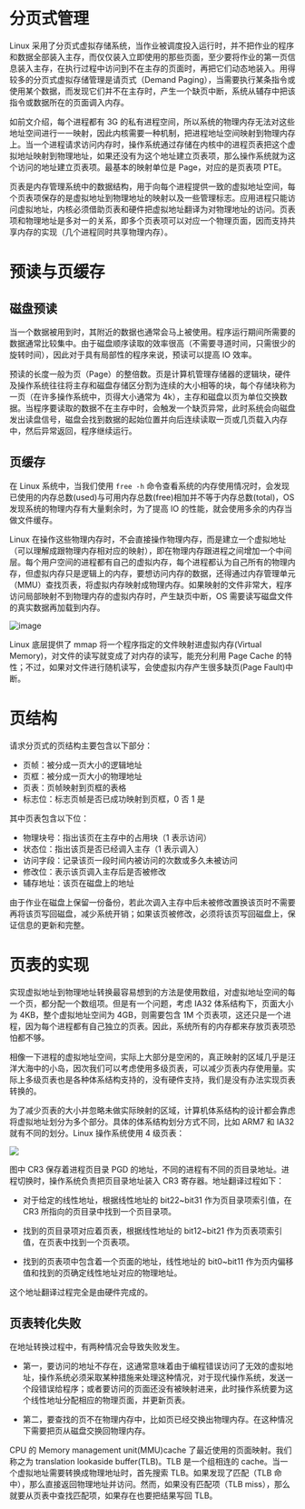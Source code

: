 # 分页式管理

Linux 采用了分页式虚拟存储系统，当作业被调度投入运行时，并不把作业的程序和数据全部装入主存，而仅仅装入立即使用的那些页面，至少要将作业的第一页信息装入主存，在执行过程中访问到不在主存的页面时，再把它们动态地装入。用得较多的分页式虚拟存储管理是请页式（Demand Paging），当需要执行某条指令或使用某个数据，而发现它们并不在主存时，产生一个缺页中断，系统从辅存中把该指令或数据所在的页面调入内存。

如前文介绍，每个进程都有 3G 的私有进程空间，所以系统的物理内存无法对这些地址空间进行一一映射，因此内核需要一种机制，把进程地址空间映射到物理内存上。当一个进程请求访问内存时，操作系统通过存储在内核中的进程页表把这个虚拟地址映射到物理地址，如果还没有为这个地址建立页表项，那么操作系统就为这个访问的地址建立页表项。最基本的映射单位是 Page，对应的是页表项 PTE。

页表是内存管理系统中的数据结构，用于向每个进程提供一致的虚拟地址空间，每个页表项保存的是虚拟地址到物理地址的映射以及一些管理标志。应用进程只能访问虚拟地址，内核必须借助页表和硬件把虚拟地址翻译为对物理地址的访问。页表项和物理地址是多对一的关系，即多个页表项可以对应一个物理页面，因而支持共享内存的实现（几个进程同时共享物理内存）。

# 预读与页缓存

## 磁盘预读

当一个数据被用到时，其附近的数据也通常会马上被使用。程序运行期间所需要的数据通常比较集中。由于磁盘顺序读取的效率很高（不需要寻道时间，只需很少的旋转时间），因此对于具有局部性的程序来说，预读可以提高 IO 效率。

预读的长度一般为页（Page）的整倍数。页是计算机管理存储器的逻辑块，硬件及操作系统往往将主存和磁盘存储区分割为连续的大小相等的块，每个存储块称为一页（在许多操作系统中，页得大小通常为 4k），主存和磁盘以页为单位交换数据。当程序要读取的数据不在主存中时，会触发一个缺页异常，此时系统会向磁盘发出读盘信号，磁盘会找到数据的起始位置并向后连续读取一页或几页载入内存中，然后异常返回，程序继续运行。

## 页缓存

在 Linux 系统中，当我们使用 `free -h` 命令查看系统的内存使用情况时，会发现已使用的内存总数(used)与可用内存总数(free)相加并不等于内存总数(total)，OS 发现系统的物理内存有大量剩余时，为了提高 IO 的性能，就会使用多余的内存当做文件缓存。

Linux 在操作这些物理内存时，不会直接操作物理内存，而是建立一个虚拟地址（可以理解成跟物理内存相对应的映射），即在物理内存跟进程之间增加一个中间层。每个用户空间的进程都有自己的虚拟内存，每个进程都认为自己所有的物理内存，但虚拟内存只是逻辑上的内存，要想访问内存的数据，还得通过内存管理单元（MMU）查找页表，将虚拟内存映射成物理内存。如果映射的文件非常大，程序访问局部映射不到物理内存的虚拟内存时，产生缺页中断，OS 需要读写磁盘文件的真实数据再加载到内存。

![image](https://user-images.githubusercontent.com/5803001/49648842-479cd680-fa62-11e8-96d4-3997faf92ec6.png)

Linux 底层提供了 mmap 将一个程序指定的文件映射进虚拟内存(Virtual Memory)，对文件的读写就变成了对内存的读写，能充分利用 Page Cache 的特性；不过，如果对文件进行随机读写，会使虚拟内存产生很多缺页(Page Fault)中断。

# 页结构

请求分页式的页结构主要包含以下部分：

- 页帧：被分成一页大小的逻辑地址
- 页框：被分成一页大小的物理地址
- 页表：页帧映射到页框的表格
- 标志位：标志页帧是否已成功映射到页框，0 否 1 是

其中页表包含以下位：

- 物理块号：指出该页在主存中的占用块（1 表示访问）
- 状态位：指出该页是否已经调入主存（1 表示调入）
- 访问字段：记录该页一段时间内被访问的次数或多久未被访问
- 修改位：表示该页调入主存后是否被修改
- 辅存地址：该页在磁盘上的地址

由于作业在磁盘上保留一份备份，若此次调入主存中后未被修改置换该页时不需要再将该页写回磁盘，减少系统开销；如果该页被修改，必须将该页写回磁盘上，保证信息的更新和完整。

# 页表的实现

实现虚拟地址到物理地址转换最容易想到的方法是使用数组，对虚拟地址空间的每一个页，都分配一个数组项。但是有一个问题，考虑 IA32 体系结构下，页面大小为 4KB，整个虚拟地址空间为 4GB，则需要包含 1M 个页表项，这还只是一个进程，因为每个进程都有自己独立的页表。因此，系统所有的内存都来存放页表项恐怕都不够。

相像一下进程的虚拟地址空间，实际上大部分是空闲的，真正映射的区域几乎是汪洋大海中的小岛，因次我们可以考虑使用多级页表，可以减少页表内存使用量。实际上多级页表也是各种体系结构支持的，没有硬件支持，我们是没有办法实现页表转换的。

为了减少页表的大小并忽略未做实际映射的区域，计算机体系结构的设计都会靠虑将虚拟地址划分为多个部分。具体的体系结构划分方式不同，比如 ARM7 和 IA32 就有不同的划分。Linux 操作系统使用 4 级页表：

![](https://i.postimg.cc/65RK5tcn/image.png)

图中 CR3 保存着进程页目录 PGD 的地址，不同的进程有不同的页目录地址。进程切换时，操作系统负责把页目录地址装入 CR3 寄存器。地址翻译过程如下：

- 对于给定的线性地址，根据线性地址的 bit22~bit31 作为页目录项索引值，在 CR3 所指向的页目录中找到一个页目录项。

- 找到的页目录项对应着页表，根据线性地址的 bit12~bit21 作为页表项索引值，在页表中找到一个页表项。

- 找到的页表项中包含着一个页面的地址，线性地址的 bit0~bit11 作为页内偏移值和找到的页确定线性地址对应的物理地址。

这个地址翻译过程完全是由硬件完成的。

## 页表转化失败

在地址转换过程中，有两种情况会导致失败发生。

- 第一，要访问的地址不存在，这通常意味着由于编程错误访问了无效的虚拟地址，操作系统必须采取某种措施来处理这种情况，对于现代操作系统，发送一个段错误给程序；或者要访问的页面还没有被映射进来，此时操作系统要为这个线性地址分配相应的物理页面，并更新页表。

- 第二，要查找的页不在物理内存中，比如页已经交换出物理内存。在这种情况下需要把页从磁盘交换回物理内存。

CPU 的 Memory management unit(MMU)cache 了最近使用的页面映射。我们称之为 translation lookaside buffer(TLB)。TLB 是一个组相连的 cache。当一个虚拟地址需要转换成物理地址时，首先搜索 TLB。如果发现了匹配（TLB 命中），那么直接返回物理地址并访问。然而，如果没有匹配项（TLB miss），那么就要从页表中查找匹配项，如果存在也要把结果写回 TLB。
